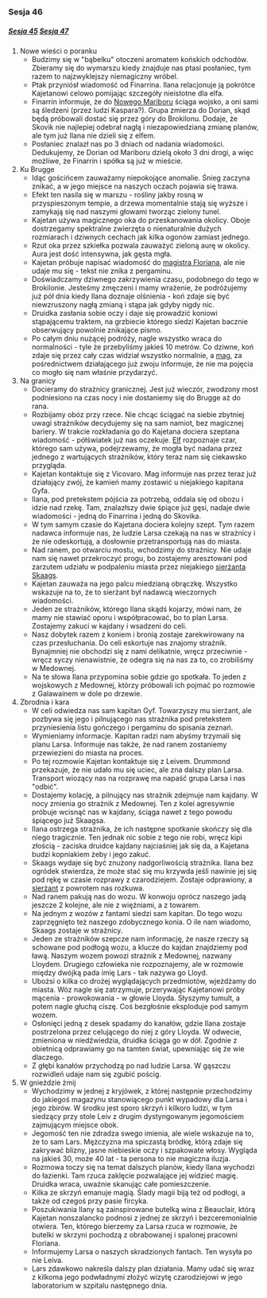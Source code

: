 ### Sesja 46
##### [Sesja 45](#sesja-045) [Sesja 47](#sesja-047)
1. Nowe wieści o poranku
    - Budzimy się w "bąbelku" otoczeni aromatem końskich odchodów. Zbieramy się do wymarszu kiedy znajduje nas ptasi posłaniec, tym razem to najzwyklejszy niemagiczny wróbel.
    - Ptak przyniósł wiadomość od Finarrina. Ilana relacjonuje ją pokrótce Kajetanowi celowo pomijając szczegóły nieistotne dla elfa. 
    - Finarrin informuje, że do [Nowego Mariboru](Maribor) ściąga wojsko, a oni sami są śledzeni (przez ludzi Kaspara?). Grupa zmierza do Dorian, skąd będą próbowali dostać się przez góry do Brokilonu. Dodaje, że Skovik nie najlepiej odebrał nagłą i niezapowiedzianą zmianę planów, ale tym już Ilana nie dzieli się z elfem.
    - Posłaniec znalazł nas po 3 dniach od nadania wiadomości. Dedukujemy, że Dorian od Mariboru dzielą około 3 dni drogi, a więc możliwe, że Finarrin i spółka są już w mieście.
2. Ku Brugge
    - Idąc gościńcem zauważamy niepokojące anomalie. Śnieg zaczyna znikać, a w jego miejsce na naszych oczach pojawia się trawa. 
    - Efekt ten nasila się w marszu - rośliny jakby rosną w przyspieszonym tempie, a drzewa momentalnie stają się wyższe i zamykają się nad naszymi głowami tworząc zielony tunel.
    - Kajetan używa magicznego oka do przeskanowania okolicy. Oboje dostrzegamy spektralne zwierzęta o nienaturalnie dużych rozmiarach i  dziwnych cechach jak kilka ogonów zamiast jednego.
    - Rzut oka przez szkiełka pozwala zauważyć zieloną aurę w okolicy. Aura jest dość intensywna, jak gęsta mgła.
    - Kajetan próbuje napisać wiadomość do [magistra Floriana](Florian), ale nie udaje mu się - tekst nie znika z pergaminu.
    - Doświadczamy dziwnego zakrzywienia czasu, podobnego do tego w Brokilonie. Jesteśmy zmęczeni i mamy wrażenie, że podróżujemy już pół dnia kiedy Ilana doznaje olśnienia - koń zdaje się być niewzruszony nagłą zmianą i stąpa jak gdyby nigdy nic.
    - Druidka zasłania sobie oczy i daje się prowadzić koniowi stąpającemu traktem, na grzbiecie którego siedzi Kajetan bacznie obserwujący powolnie znikające pismo.
    - Po całym dniu nużącej podróży, nagle wszystko wraca do normalności - tyle że przebyliśmy jakieś 10 metrów. Co dziwne, koń zdaje się przez cały czas widział wszystko normalnie, a [mag](Florian), za pośrednictwem działającego już zwoju informuje, że nie ma pojęcia co mogło się nam właśnie przydarzyć.
3. Na granicy
    - Docieramy do strażnicy granicznej. Jest już wieczór, zwodzony most podniesiono na czas nocy i nie dostaniemy się do Brugge aż do rana.
    - Rozbijamy obóz przy rzece. Nie chcąc ściągać na siebie zbytniej uwagi strażników decydujemy się na sam namiot, bez magicznej bariery. W trakcie rozkładania go do Kajetana dociera szeptana wiadomość - półświatek już nas oczekuje. [Elf](Kajetan) rozpoznaje czar, którego sam używa, podejrzewamy, że mogła być nadana przez jednego z wartujących strażników, który teraz nam się ciekawsko przygląda.
    - Kajetan kontaktuje się z Vicovaro. Mag informuje nas przez teraz już działający zwój, że kamień mamy zostawić u niejakiego kapitana Gyfa.
    - Ilana, pod pretekstem pójścia za potrzebą, oddala się od obozu i idzie nad rzekę. Tam, znalazłszy dwie śpiące już gęsi, nadaje dwie wiadomości - jedną do Finarrina i jedną do Skovika.
    - W tym samym czasie do Kajetana dociera kolejny szept. Tym razem nadawca informuje nas, że ludzie Larsa czekają na nas w strażnicy i że nie odeskortują, a dosłownie przetransportują nas do miasta.
    - Nad ranem, po otwarciu mostu, wchodzimy do strażnicy. Nie udaje nam się nawet przekroczyć progu, bo zostajemy aresztowani pod zarzutem udziału w podpaleniu miasta przez niejakiego [sierżanta Skaags](Skaags).
    - Kajetan zauważa na jego palcu miedzianą obrączkę. Wszystko wskazuje na to, że to sierżant był nadawcą wieczornych wiadomości.
    - Jeden ze strażników, którego Ilana skądś kojarzy, mówi nam, że mamy nie stawiać oporu i współpracować, bo to plan Larsa. Zostajemy zakuci w kajdany i wsadzeni do celi.
    - Nasz dobytek razem z koniem i bronią zostaje zarekwirowany na czas przesłuchania. Do celi eskortuje nas znajomy strażnik. Bynajmniej nie obchodzi się z nami delikatnie, wręcz przeciwnie - wręcz syczy nienawistnie, że odegra się na nas za to, co zrobiliśmy w Medownej.
    - Na te słowa Ilana przypomina sobie gdzie go spotkała. To jeden z wojskowych z Medownej, którzy próbowali ich pojmać po rozmowie z Galawainem w dole po drzewie.
4. Zbrodnia i kara
    - W celi odwiedza nas sam kapitan Gyf. Towarzyszy mu sierżant, ale pozbywa się jego i pilnującego nas strażnika pod pretekstem przyniesienia listu gończego i pergaminu do spisania zeznań.
    - Wymieniamy informacje. Kapitan radzi nam abyśmy trzymali się planu Larsa. Informuje nas także, że nad ranem zostaniemy przewiezieni do miasta na proces.
    - Po tej rozmowie Kajetan kontaktuje się z Leivem. Drummond przekazuje, że nie udało mu się uciec, ale zna dalszy plan Larsa. Transport wiozący nas na rozprawę ma napaść grupa Larsa i nas "odbić".
    - Dostajemy kolację, a pilnujący nas strażnik zdejmuje nam kajdany. W nocy zmienia go strażnik z Medownej. Ten z kolei agresywnie próbuje wcisnąć nas w kajdany, ściąga nawet z tego powodu śpiącego już Skaagsa.
    - Ilana ostrzega strażnika, że ich następne spotkanie skończy się dla niego tragicznie. Ten jednak nic sobie z tego nie robi, wręcz kipi złością - zaciska druidce kajdany najciaśniej jak się da, a Kajetana budzi kopniakiem żeby i jego zakuć.
    - Skaags wydaje się być znużony nadgorliwością strażnika. Ilana bez ogródek stwierdza, że może stać się mu krzywda jeśli nawinie jej się pod rękę w czasie rozprawy z czarodziejem. Zostaje odprawiony, a [sierżant](Skaags) z powrotem nas rozkuwa.
    - Nad ranem pakują nas do wozu. W konwoju oprócz naszego jadą jeszcze 2 kolejne, ale nie z więźniami, a z towarem.
    - Na jednym z wozów z fantami siedzi sam kapitan. Do tego wozu zaprzęgnięto też naszego zdobycznego konia. O ile nam wiadomo, Skaags zostaje w strażnicy.
    - Jeden ze strażników szepcze nam informację, że nasze rzeczy są schowane pod podłogą wozu, a klucze do kajdan znajdziemy pod ławą. Naszym wozem powozi strażnik z Medownej, nazwany Lloydem. Drugiego człowieka nie rozpoznajemy, ale w rozmowie między dwójką pada imię Lars - tak nazywa go Lloyd.
    - Ubożsi o kilka co drożej wyglądających przedmiotów, wjeżdżamy do miasta. Wóz nagle się zatrzymuje, przerywając Kajetanowi próby mącenia - prowokowania - w głowie Lloyda. Słyszymy tumult, a potem nagle głuchą ciszę. Coś bezgłośnie eksploduje pod samym wozem.
    - Osłonięci jedną z desek spadamy do kanałów, gdzie Ilana zostaje postrzelona przez celującego do niej z góry Lloyda. W odwecie, zmieniona w niedźwiedzia, druidka ściąga go w dół. Zgodnie z obietnicą odprawiamy go na tamten świat, upewniając się że wie dlaczego.
    - Z głębi kanałów przychodzą po nad ludzie Larsa. W gąszczu rozwidleń udaje nam się zgubić pościg.
5. W gnieździe żmij
    - Wychodzimy w jednej z kryjówek, z której następnie przechodzimy do jakiegoś magazynu stanowiącego punkt wypadowy dla Larsa i jego zbirów. W środku jest sporo skrzyń i kilkoro ludzi, w tym siedzący przy stole Leiv z drugim dystyngowanym jegomościem zajmującym miejsce obok.
    - Jegomość ten nie zdradza swego imienia, ale wiele wskazuje na to, że to sam Lars. Mężczyzna ma spiczastą bródkę, którą zdaje się zakrywać blizny, jasne niebieskie oczy i szpakowate włosy. Wygląda na jakieś 30, może 40 lat - ta persona to nie magiczna iluzja.
    - Rozmowa toczy się na temat dalszych planów, kiedy Ilana wychodzi do łazienki. Tam rzuca zaklęcie pozwalające jej widzieć magię. Druidka wraca, uważnie skanując całe pomieszczenie.
    - Kilka ze skrzyń emanuje magią. Ślady magii biją też od podłogi, a także od czegoś przy pasie fircyka.
    - Poszukiwania Ilany są zainspirowane butelką wina z Beauclair, którą Kajetan nonszalancko podnosi z jednej ze skrzyń i bezceremonialnie otwiera. Ten, którego bierzemy za Larsa rzuca w rozmowie, że butelki w skrzyni pochodzą z obrabowanej i spalonej pracowni Floriana.
    - Informujemy Larsa o naszych skradzionych fantach. Ten wysyła po nie Leiva.
    - Lars zdawkowo nakreśla dalszy plan działania. Mamy udać się wraz z kilkoma jego podwładnymi złożyć wizytę czarodziejowi w jego laboratorium w szpitalu następnego dnia.